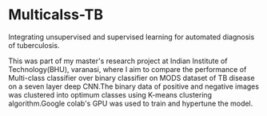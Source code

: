 # Multicalss-TB
Integrating unsupervised and supervised learning for automated diagnosis of tuberculosis.

This was part of my master's research project at Indian  Institute of Technology(BHU), varanasi, where I aim to compare the performance of Multi-class classifier over binary classifier on MODS dataset of TB disease on a seven layer deep CNN.The binary data of positive and negative images was clustered into optimum classes using K-means clustering algorithm.Google colab's GPU was used to train and hypertune the model.
